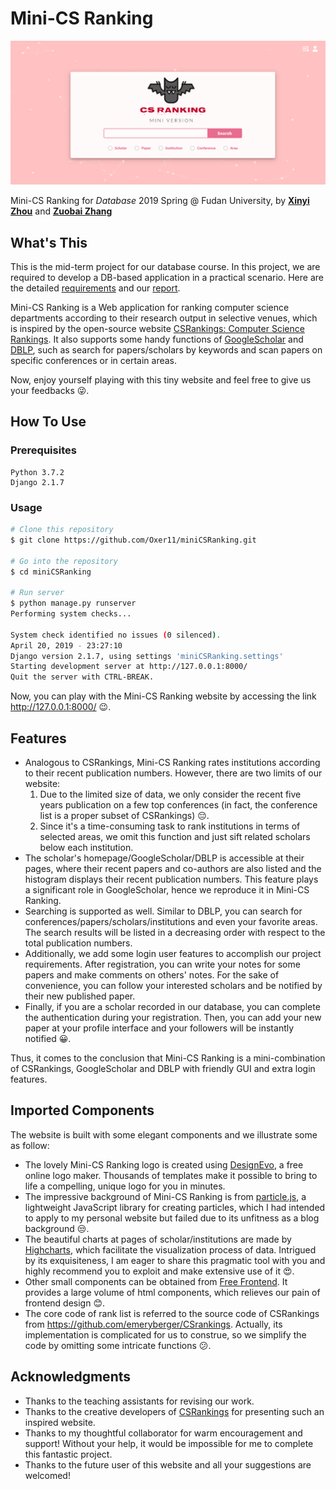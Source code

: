 # Mini-CS Ranking
![homepage](README.asset/homepage.png)

Mini-CS Ranking for *Database* 2019 Spring @ Fudan University, by [**Xinyi Zhou**](<https://github.com/veghen>) and [**Zuobai Zhang**](<https://oxer11.github.io/>)



## What's This

This is the mid-term project for our database course. In this project, we are required to develop a DB-based application in a practical scenario. Here are the detailed [requirements](doc/project01.pdf) and our [report](doc/report.pdf). 

Mini-CS Ranking is a Web application for ranking computer science departments according to their research output in selective venues, which is inspired by the open-source website [CSRankings: Computer Science Rankings](http://csrankings.org/#/index?all). It also supports some handy functions of [GoogleScholar](<https://scholar.google.com/>) and [DBLP](<https://dblp.uni-trier.de/>), such as search for papers/scholars by keywords and scan papers on specific conferences or in certain areas.

Now, enjoy yourself playing with this tiny website and feel free to give us your feedbacks :stuck_out_tongue_winking_eye:.



## How To Use

### Prerequisites

```
Python 3.7.2
Django 2.1.7
```

### Usage

```bash
# Clone this repository
$ git clone https://github.com/Oxer11/miniCSRanking.git

# Go into the repository
$ cd miniCSRanking

# Run server
$ python manage.py runserver
Performing system checks...

System check identified no issues (0 silenced).
April 20, 2019 - 23:27:10
Django version 2.1.7, using settings 'miniCSRanking.settings'
Starting development server at http://127.0.0.1:8000/
Quit the server with CTRL-BREAK.

```

Now, you can play with the Mini-CS Ranking website by accessing the link http://127.0.0.1:8000/ :wink:.



## Features

- Analogous to CSRankings, Mini-CS Ranking rates institutions according to their recent publication numbers. However, there are two limits of our website: 
  1. Due to the limited size of data, we only consider the recent five years publication on a few top conferences (in fact, the conference list is a proper subset of CSRankings) :pensive:. 
  2. Since it's a time-consuming task to rank institutions in terms of selected areas, we omit this function and just sift related scholars below each institution.
- The scholar's homepage/GoogleScholar/DBLP is accessible at their pages, where their recent papers and co-authors are also listed and the histogram displays their recent publication numbers. This feature plays a significant role in GoogleScholar, hence we reproduce it in Mini-CS Ranking.
- Searching is supported as well. Similar to DBLP, you can search for conferences/papers/scholars/institutions and even your favorite areas. The search results will be listed in a decreasing order with respect to the total publication numbers.
- Additionally, we add some login user features to accomplish our project requirements.  After registration, you can write your notes for some papers and make comments on others' notes. For the sake of convenience, you can follow your interested scholars and be notified by their new published paper.
- Finally, if you are a scholar recorded in our database, you can complete the authentication during your registration. Then, you can add your new paper at your profile interface and your followers will be instantly notified :grinning:.

Thus, it comes to the conclusion that Mini-CS Ranking is a mini-combination of CSRankings, GoogleScholar and DBLP with friendly GUI and extra login features.



## Imported Components

The website is built with some elegant components and we illustrate some as follow:

- The lovely Mini-CS Ranking logo is created using [DesignEvo](<https://www.designevo.com/>), a free online logo maker. Thousands of templates make it possible to bring to life a compelling, unique logo for you in minutes. 
- The impressive background of Mini-CS Ranking is from [particle.js](<https://github.com/VincentGarreau/particles.js>), a lightweight JavaScript library for creating particles, which I had intended to apply to my personal website but failed due to its unfitness as a blog background :unamused:.
- The beautiful charts at pages of scholar/institutions are made by [Highcharts](<https://www.highcharts.com.cn/>), which facilitate the visualization process of data. Intrigued by its exquisiteness, I am eager to share this pragmatic tool with you and highly recommend you to exploit and make extensive use of it :heart_eyes:. 
- Other small components can be obtained from [Free Frontend](<https://freefrontend.com/>). It provides a large volume of html components, which relieves our pain of frontend design :blush:.
- The core code of rank list is referred to the source code of CSRankings from <https://github.com/emeryberger/CSrankings>. Actually, its implementation is complicated for us to construe, so we simplify the code by omitting some intricate functions :confused:.



## Acknowledgments

- Thanks to the teaching assistants for revising our work.
- Thanks to the creative developers of [CSRankings](<https://github.com/emeryberger/CSrankings>) for presenting such an inspired website.
- Thanks to my thoughtful collaborator for warm encouragement and support! Without your help, it would be impossible for me to complete this fantastic project.
- Thanks to the future user of this website and all your suggestions are welcomed!

